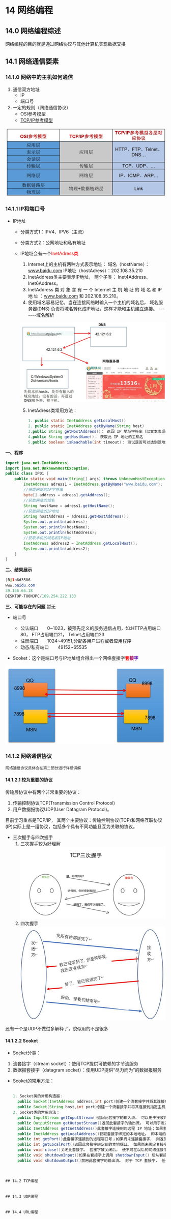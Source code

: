 <!--
 * @Author: your name
 * @Date: 2020-04-18 07:50:30
 * @LastEditTime: 2020-04-18 09:46:47
 * @LastEditors: Please set LastEditors
 * @Description: In User Settings Edit
 * @FilePath: \JavaScholar\docs\1.basics\1.java-basic\14-网络编程.md
 -->
# 14 网络编程

## 14.0 网络编程综述

网络编程的目的就是通过网络协议与其他计算机实现数据交换

## 14.1 网络通信要素

### 14.1.0 网络中的主机如何通信

1. 通信双方地址
   * IP
   * 端口号
2. 一定的规则（网络通信协议）
   * OSI参考模型
   * [TCP/IP参考模型]()

![avatar](./assets/14-1.jpg)

### 14.1.1 IP和端口号

* IP地址
  * 分类方式1：IPV4、IPV6（主流）
  * 分类方式2：公网地址和私有地址
  * IP地址会有一个<font color=red bgcolor="yellow">InetAdress类</font>
     1. Internet上的主机有两种方式表示地址：
        域名（hostName）：www.baidu.com
        IP地址（hostAdress）：202.108.35.210
     2. InetAddress类主要表示IP地址， 两个子类： Inet4Address、 Inet6Address。
     3. InetAddress 类 对 象 含 有 一 个 Internet 主 机 地 址 的 域 名 和 IP 地 址 ：www.baidu.com 和 202.108.35.210。
     4. 使用域名容易记忆，当在连接网络时输入一个主机的域名后， 域名服务器(DNS)
负责将域名转化成IP地址，这样才能和主机建立连接。 -------域名解析

     ![avatar](./assets/14-3.jpg)

     5. InetAdress类常用方法：
   
        ```java
        1. public static InetAddress getLocalHost()
        2. public static InetAddress getByName(String host)
        3.public String getHostAddress()： 返回 IP 地址字符串（以文本表现形式） 。
        4.public String getHostName()： 获取此 IP 地址的主机名
        5.public boolean isReachable(int timeout)： 测试是否可以达到该地址
        ```
<b>一、程序</b>

```java
import java.net.InetAddress;
import java.net.UnknownHostException;
public class IP01 {
    public static void main(String[] args) throws UnknownHostException {
        InetAddress adress1 = InetAddress.getByName("www.baidu.com");
        //获取网站的IP字符串
        byte[] address = adress1.getAddress();
        //获取网站的域名
        String hostName = adress1.getHostName();
        //获取网站的IP地址
        String hostAddress = adress1.getHostAddress();
        System.out.println(address);
        System.out.println(hostName);
        System.out.println(hostAddress);
        //获取本机的域名和IP地址
        InetAddress address2 = InetAddress.getLocalHost();
        System.out.println(address2);
    }
}
```

<b>二、结果展示</b>

```java
[B@1b6d3586
www.baidu.com
39.156.66.18
DESKTOP-TO0NJPC/169.254.222.133
```
<b>三、可能存在的问题</b>
 暂无


* 端口号
  * 公认端口&#8195;&#8195;0~1023，被预先定义的服务通信占用，如:HTTP占用端口
80， FTP占用端口21， Telnet占用端口23
  * 注册端口&#8195;&#8195;1024~49151,分配各用户进程或者应用程序
  * 动态/私有端口&#8195;&#8195;49152~65535

* Scoket：这个是端口号与IP地址组合得出一个网络套接字<b><font color="#FF0000">套</font><font color="#AA0055">接</font><font color="#5500AA">字</font></b>

![avatar](./assets/14-2.jpg)

### 14.1.2 网络通信协议
    网络通信协议具体会在第二部分进行详细讲解

#### 14.1.2.1 较为重要的协议

传输层协议中有两个非常重要的协议：
 1. 传输控制协议TCP(Transmission Control Protocol)
 2. 用户数据报协议UDP(User Datagram Protocol)。

目前学习重点是TCP/IP， 其两个主要协议：传输控制协议(TCP)和网络互联协议(IP)实际上是一组协议，包括多个具有不同功能且互为关联的协议。
* 三次握手与四次握手
   1. 三次握手较为好理解
     ![avatar](./assets/14-4.jpg)
   2. 四次握手
     ![avatar](./assets/14-6.jpg)

还有一个是UDP不做过多解释了，貌似用的不是很多

#### 14.1.2.2 Scoket

* Socket分类：
1. 流套接字（stream socket）：使用TCP提供可依赖的字节流服务
2. 数据报套接字（datagram socket）：使用UDP提供“尽力而为”的数据报服务

* Scoket的常用方法：
  
  ```java

  1. Socket类的常用构造器：
    public Socket(InetAddress address,int port)创建一个流套接字并将其连接到指定 IP 地址的指定端口号。
    public Socket(String host,int port)创建一个流套接字并将其连接到指定主机上的指定端口号。
  2. Socket类的常用方法：
    public InputStream getInputStream()返回此套接字的输入流。 可以用于接收网络消息
    public OutputStream getOutputStream()返回此套接字的输出流。 可以用于发送网络消息
    public InetAddress getInetAddress()此套接字连接到的远程 IP 地址；如果套接字是未连接的， 则返回 null。
    public InetAddress getLocalAddress()获取套接字绑定的本地地址。 即本端的IP地址
    public int getPort()此套接字连接到的远程端口号；如果尚未连接套接字， 则返回 0。
    public int getLocalPort()返回此套接字绑定到的本地端口。 如果尚未绑定套接字， 则返回 -1。 即本端的端口号。
    public void close()关闭此套接字。 套接字被关闭后， 便不可在以后的网络连接中使用（即无法重新连接或重新绑定） 。 需要创建新的套接字对象。 关闭此套接字也将会关闭该套接字的 InputStream 和OutputStream。
    public void shutdownInput()如果在套接字上调用 shutdownInput() 后从套接字输入流读取内容， 则流将返回 EOF（文件结束符） 。 即不能在从此套接字的输入流中接收任何数据。
    public void shutdownOutput()禁用此套接字的输出流。 对于 TCP 套接字， 任何以前写入的数据都将被发送， 并且后跟 TCP 的正常连接终止序列。 如果在套接字上调用 shutdownOutput() 后写入套接字输出流，则该流将抛出 IOException。 即不能通过此套接字的输出流发送任何数据。
```


## 14.2 TCP编程


## 14.3 UDP编程


## 14.4 URL编程

